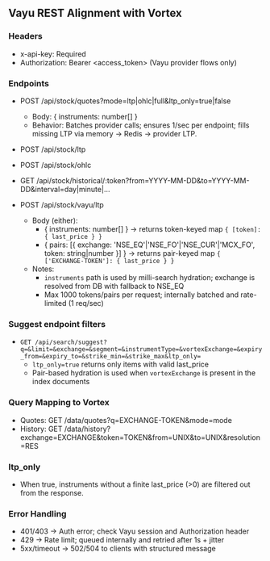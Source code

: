## Vayu REST Alignment with Vortex

### Headers
- x-api-key: Required
- Authorization: Bearer <access_token> (Vayu provider flows only)

### Endpoints
- POST /api/stock/quotes?mode=ltp|ohlc|full&ltp_only=true|false
  - Body: { instruments: number[] }
  - Behavior: Batches provider calls; ensures 1/sec per endpoint; fills missing LTP via memory → Redis → provider LTP.

- POST /api/stock/ltp
- POST /api/stock/ohlc
- GET /api/stock/historical/:token?from=YYYY-MM-DD&to=YYYY-MM-DD&interval=day|minute|…

- POST /api/stock/vayu/ltp
  - Body (either):
    - { instruments: number[] } → returns token-keyed map `{ [token]: { last_price } }`
    - { pairs: [{ exchange: 'NSE_EQ'|'NSE_FO'|'NSE_CUR'|'MCX_FO', token: string|number }] } → returns pair-keyed map `{ ['EXCHANGE-TOKEN']: { last_price } }`
  - Notes:
    - `instruments` path is used by milli-search hydration; exchange is resolved from DB with fallback to NSE_EQ
    - Max 1000 tokens/pairs per request; internally batched and rate-limited (1 req/sec)

### Suggest endpoint filters
- `GET /api/search/suggest?q=&limit=&exchange=&segment=&instrumentType=&vortexExchange=&expiry_from=&expiry_to=&strike_min=&strike_max&ltp_only=`
  - `ltp_only=true` returns only items with valid last_price
  - Pair-based hydration is used when `vortexExchange` is present in the index documents

### Query Mapping to Vortex
- Quotes: GET /data/quotes?q=EXCHANGE-TOKEN&mode=mode
- History: GET /data/history?exchange=EXCHANGE&token=TOKEN&from=UNIX&to=UNIX&resolution=RES

### ltp_only
- When true, instruments without a finite last_price (>0) are filtered out from the response.

### Error Handling
- 401/403 → Auth error; check Vayu session and Authorization header
- 429 → Rate limit; queued internally and retried after 1s + jitter
- 5xx/timeout → 502/504 to clients with structured message


